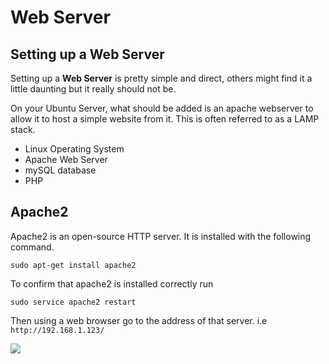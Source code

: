 # Web Server

## Setting up a Web Server

Setting up a **Web Server** is pretty simple and direct, others might find it a little daunting but it really should not be.

On your Ubuntu Server, what should be added is an apache webserver to allow it to host a simple website from it. This is often referred to as a LAMP stack. 
* Linux Operating System
* Apache Web Server
* mySQL database
* PHP

## Apache2

Apache2 is an open-source HTTP server. It is installed with the following command.
```
sudo apt-get install apache2
```
To confirm that apache2 is installed correctly run 
```
sudo service apache2 restart
```
Then using a web browser go to the address of that server. i.e `http://192.168.1.123/`

![](https://github.com/Topsideboss2/DevOps-Projects/blob/master/images/web_server1.png)

